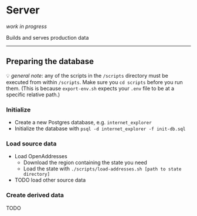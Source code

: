 # Server

_work in progress_

Builds and serves production data

---

## Preparing the database

💡 *general note*: any of the scripts in the `/scripts` directory must be executed from within `/scripts`. Make sure you `cd scripts` before you run them. (This is because `export-env.sh` expects your `.env` file to be at a specific relative path.)

### Initialize

- Create a new Postgres database, e.g. `internet_explorer`
- Initialize the database with `psql -d internet_explorer -f init-db.sql`

### Load source data

- Load OpenAddresses
  - Download the region containing the state you need
  - Load the state with `./scripts/load-addresses.sh [path to state directory]`
- TODO load other source data

### Create derived data

TODO
